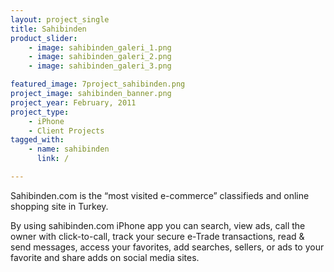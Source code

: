 ```yaml
---
layout: project_single
title: Sahibinden
product_slider:
    - image: sahibinden_galeri_1.png
    - image: sahibinden_galeri_2.png
    - image: sahibinden_galeri_3.png

featured_image: 7project_sahibinden.png
project_image: sahibinden_banner.png
project_year: February, 2011
project_type:
    - iPhone
    - Client Projects
tagged_with:
    - name: sahibinden
      link: /

---
```


Sahibinden.com is the “most visited e-commerce” classifieds and online shopping site in Turkey.

By using sahibinden.com iPhone app you can search, view ads, call the owner with click-to-call, track your secure e-Trade transactions, read & send messages, access your favorites, add searches, sellers, or ads to your favorite and share adds on social media sites.
